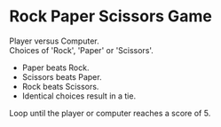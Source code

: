 # Rock Paper Scissors Game

Player versus Computer.  
Choices of 'Rock', 'Paper' or 'Scissors'.

- Paper beats Rock.
- Scissors beats Paper.
- Rock beats Scissors.
- Identical choices result in a tie.
 
Loop until the player or computer reaches a score of 5.
